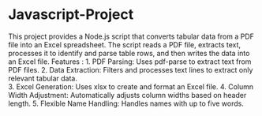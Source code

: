 # Javascript-Project
This project provides a Node.js script that converts tabular data from a PDF file into an Excel spreadsheet. The script reads a PDF file, extracts text, processes it to identify and parse table rows, and then writes the data into an Excel file. 
Features : 1. PDF Parsing: Uses pdf-parse to extract text from PDF files. 
2. Data Extraction: Filters and processes text lines to extract only relevant tabular data.  
3. Excel Generation: Uses xlsx to create and format an Excel file. 
4. Column Width Adjustment: Automatically adjusts column widths based on header length.
5. Flexible Name Handling: Handles names with up to five words.
